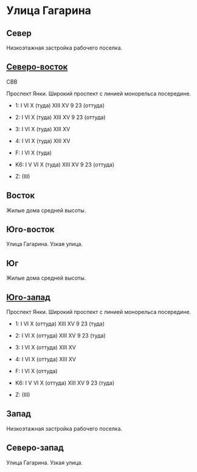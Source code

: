 # Улица Гагарина

## Север

Низкоэтажная застройка рабочего поселка.

## [Северо-восток](./585085.md)

СВВ

Проспект Янки.
Широкий проспект с линией монорельса посередине.

* 1:    I   VI  X (туда)    XIII    XV
        9   23 (оттуда)
* 2:    I   VI  X (туда)    XIII    XV
        9   23 (оттуда)
* 3:    I   VI  X (туда)    XIII    XV
* 4:    I   VI  X (туда)    XIII    XV
* F:    I   VI  X (туда)
* K6:   I   V   VI  X (туда)    XIII    XV
        9   23 (оттуда)

* Z:    (III)

## Восток

Жилые дома средней высоты.

## Юго-восток

Улица Гагарина.
Узкая улица.

## Юг

Жилые дома средней высоты.

## [Юго-запад](./580090.md)

Проспект Янки.
Широкий проспект с линией монорельса посередине.

* 1:    I   VI  X (оттуда)  XIII    XV
        9   23 (туда)
* 2:    I   VI  X (оттуда)  XIII    XV
        9   23 (туда)
* 3:    I   VI  X (оттуда)  XIII    XV
* 4:    I   VI  X (оттуда)  XIII    XV
* F:    I   VI  X (оттуда)
* K6:   I   V   VI  X (оттуда)  XIII    XV
        9   23 (туда)

* Z:    (III)

## Запад

Низкоэтажная застройка рабочего поселка.

## Северо-запад

Улица Гагарина.
Узкая улица.
